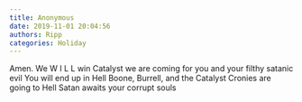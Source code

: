 ```yaml
---
title: Anonymous
date: 2019-11-01 20:04:56
authors: Ripp
categories: Holiday
---
```


 Amen.   We W I L L win
Catalyst we are coming for you and your filthy satanic evil 
You will end up in Hell
Boone, Burrell, and the Catalyst Cronies are going to Hell     Satan awaits your corrupt souls
